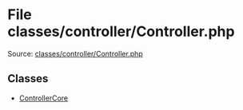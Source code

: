 File classes/controller/Controller.php
=========

Source: [classes/controller/Controller.php](https://github.com/PrestaShop/PrestaShop/blob/1.5.6.3/classes/controller/Controller.php)


Classes
-------

* [ControllerCore](class.ControllerCore.md)

